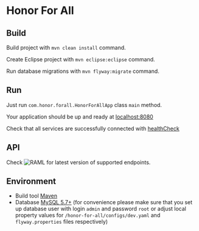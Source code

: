 # Honor For All

## Build
Build project with `mvn clean install` command.

Create Eclipse project with `mvn eclipse:eclipse` command.

Run database migrations with `mvn flyway:migrate` command.

## Run
Just run `com.honor.forall.HonorForAllApp` class `main` method.

Your application should be up and ready at [localhost:8080](http://localhost:8080)

Check that all services are successfully connected with [healthCheck](http://localhost:8081/healthcheck)

## API
Check ![RAML](src/main/resources/api/api.raml) for latest version of supported endpoints.

## Environment
* Build tool [Maven](https://maven.apache.org/download.cgi)
* Database [MySQL 5.7+](http://dev.mysql.com/downloads/mysql/) (for convenience please make sure that you set up database user with login `admin` and password `root` or adjust local property values for `/honor-for-all/configs/dev.yaml` and `flyway.properties` files respectively)

